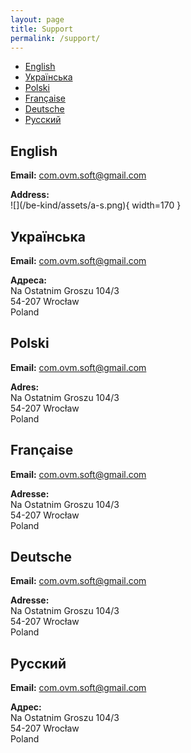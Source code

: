 ```yaml
---
layout: page
title: Support
permalink: /support/
---
```



- [English](#english)
- [Українська](#ukrainian)
- [Polski](#polish)
- [Française](#french)
- [Deutsche](#german)
- [Русский](#russian)

## <a name="english"></a>English

<p><strong>Email:</strong> <a href="mailto:com.ovm.soft@gmail.com">com.ovm.soft@gmail.com</a></p>
<p><strong>Address:</strong><br>
![](/be-kind/assets/a-s.png){ width=170 }

## <a name="ukrainian"></a>Українська

<p><strong>Email:</strong> <a href="mailto:com.ovm.soft@gmail.com">com.ovm.soft@gmail.com</a></p>
<p><strong>Адреса:</strong><br>
Na Ostatnim Groszu 104/3<br>
54-207 Wrocław<br>
Poland</p>

## <a name="polish"></a>Polski

<p><strong>Email:</strong> <a href="mailto:com.ovm.soft@gmail.com">com.ovm.soft@gmail.com</a></p>
<p><strong>Adres:</strong><br>
Na Ostatnim Groszu 104/3<br>
54-207 Wrocław<br>
Poland</p>

## <a name="french"></a>Française

<p><strong>Email:</strong> <a href="mailto:com.ovm.soft@gmail.com">com.ovm.soft@gmail.com</a></p>
<p><strong>Adresse:</strong><br>
Na Ostatnim Groszu 104/3<br>
54-207 Wrocław<br>
Poland</p>

## <a name="german"></a>Deutsche

<p><strong>Email:</strong> <a href="mailto:com.ovm.soft@gmail.com">com.ovm.soft@gmail.com</a></p>
<p><strong>Adresse:</strong><br>
Na Ostatnim Groszu 104/3<br>
54-207 Wrocław<br>
Poland</p>

## <a name="russian"></a>Русский

<p><strong>Email:</strong> <a href="mailto:com.ovm.soft@gmail.com">com.ovm.soft@gmail.com</a></p>
<p><strong>Адрес:</strong><br>
Na Ostatnim Groszu 104/3<br>
54-207 Wrocław<br>
Poland</p>
